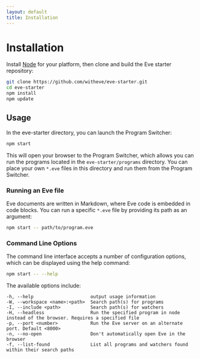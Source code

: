 ```yaml
---
layout: default
title: Installation
---
```


# Installation

Install [Node](https://nodejs.org/en/download/) for your platform, then clone and build the Eve starter repository:

```sh
git clone https://github.com/witheve/eve-starter.git
cd eve-starter
npm install
npm update
```

## Usage

In the eve-starter directory, you can launch the Program Switcher:

```sh
npm start
```

This will open your browser to the Program Switcher, which allows you can run the programs located in the `eve-starter/programs` directory. You can place your own `*.eve` files in this directory and run them from the Program Switcher.

### Running an Eve file

Eve documents are written in Markdown, where Eve code is embedded in code blocks. You can run a specific `*.eve` file by providing its path as an argument:

```sh
npm start -- path/to/program.eve
```

### Command Line Options

The command line interface accepts a number of configuration options, which can be displayed using the help command:

```sh
npm start -- --help
```

The available options include:

```help
-h, --help                     output usage information
-W, --workspace <name>:<path>  Search path(s) for programs
-I, --include <path>           Search path(s) for watchers
-H, --headless                 Run the specified program in node instead of the browser. Requires a specified file
-p, --port <number>            Run the Eve server on an alternate port. Default <8000>
-n, --no-open                  Don't automatically open Eve in the browser
-f, --list-found               List all programs and watchers found within their search paths
```


